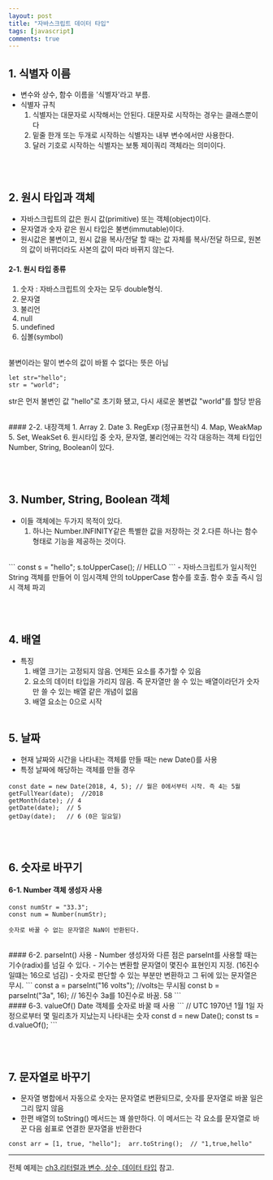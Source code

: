 ```yaml
---
layout: post
title: "자바스크립트 데이터 타입"
tags: [javascript]
comments: true
---
```


## 1. 식별자 이름
- 변수와 상수, 함수 이름을 '식별자'라고 부름.
- 식별자 규칙
  1. 식별자는 대문자로 시작해서는 안된다. 대문자로 시작하는 경우는 클래스뿐이다
  2. 밑줄 한개 또는 두개로 시작하는 식별자는 내부 변수에서만 사용한다.
  3. 달러 기호로 시작하는 식별자는 보통 제이쿼리 객체라는 의미이다.

<br/><br/>
## 2. 원시 타입과 객체
- 자바스크립트의 값은 원시 값(primitive) 또는 객체(object)이다.
- 문자열과 숫자 같은 원시 타입은 불변(immutable)이다.
- 원시값은 불변이고, 원시 값을 복사/전달 할 때는 값 자체를 복사/전달 하므로, 원본의 값이 바뀌더라도 사본의 값이 따라 바뀌지 않는다.

#### 2-1. 원시 타입 종류
  1. 숫자 : 자바스크립트의 숫자는 모두 double형식.
  2. 문자열
  3. 불리언
  4. null
  5. undefined
  6. 심볼(symbol)

<br>
불변이라는 말이 변수의 값이 바뀔 수 없다는 뜻은 아님

```
let str="hello";
str = "world";
```

str은 먼저 불변인 값 "hello"로 초기화 됐고, 다시 새로운 불변값 "world"를 할당 받음

<br>
#### 2-2. 내장객체
  1. Array
  2. Date
  3. RegExp (정규표현식)
  4. Map, WeakMap
  5. Set, WeakSet 
  6. 원시타입 중 숫자, 문자열, 불리언에는 각각 대응하는 객체 타입인 Number, String, Boolean이 있다.

<br/><br/>
## 3. Number, String, Boolean 객체
- 이들 객체에는 두가지 목적이 있다.
  1. 하나는 Number.INFINITY같은 특별한 값을 저장하는 것
  2.다른 하나는 함수 형태로 기능을 제공하는 것이다.
<br>
```
const s = "hello"; s.toUpperCase(); // HELLO
```
- 자바스크립트가 일시적인 String 객체를 만들어 이 임시객체 안의 toUpperCase 함수를 호출. 함수 호출 즉시 임시 객체 파괴

<br/><br/>


## 4. 배열
- 특징
  1. 배열 크기는 고정되지 않음. 언제든 요소를 추가할 수 있음
  2. 요소의 데이터 타입을 가리지 않음. 즉 문자열만 쓸 수 있는 배열이라던가 숫자만 쓸 수 있는 배열 같은 개념이 없음
  3. 배열 요소는 0으로 시작
<br/><br/>


## 5. 날짜
- 현재 날짜와 시간을 나타내는 객체를 만들 때는 new Date()를 사용
- 특정 날짜에 해당하는 객체를 만들 경우
```
const date = new Date(2018, 4, 5); // 월은 0에서부터 시작. 즉 4는 5월
getFullYear(date);  //2018
getMonth(date); // 4
getDate(date);  // 5
getDay(date);   // 6 (0은 일요일)
```
<br/><br/>


## 6. 숫자로 바꾸기
#### 6-1. Number 객체 생성자 사용
```
const numStr = "33.3";
const num = Number(numStr);

숫자로 바꿀 수 없는 문자열은 NaN이 반환된다.
```

<br/>
#### 6-2. parseInt() 사용
  - Number 생성자와 다른 점은 parseInt를 사용할 때는 기수(radix)를 넘길 수 있다.
  - 기수는 변환할 문자열이 몇진수 표현인지 지정. (16진수 일떄는 16으로 넘김)
  - 숫자로 판단할 수 있는 부분만 변환하고 그 뒤에 있는 문자열은 무시.
```
const a = parseInt("16 volts"); //volts는 무시됨
const b = parseInt("3a", 16); // 16진수 3a를 10진수로 바꿈. 58
```

<br>
#### 6-3. valueOf()
Date 객체를 숫자로 바꿀 때 사용
```
// UTC 1970년 1월 1일 자정으로부터 몇 밀리초가 지났는지 나타내는 숫자
const d = new Date(); const ts = d.valueOf();
```

<br/><br/>


## 7. 문자열로 바꾸기
- 문자열 병합에서 자동으로 숫자는 문자열로 변환되므로, 숫자를 문자열로 바꿀 일은 그리 많지 않음
- 한편 배열의 toString() 메서드는 꽤 쓸만하다. 이 메서드는 각 요소를 문자열로 바꾼 다음 쉼표로 연결한 문자열을 반환한다
```
const arr = [1, true, "hello"];  arr.toString();  // "1,true,hello"
```

---
전체 예제는 [ch3.리터럴과 변수, 상수, 데이터 타입](https://github.com/yoojh9/running-javascript-example/tree/master/ch3) 참고.